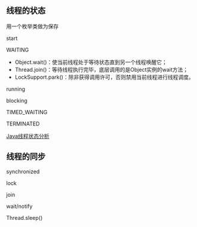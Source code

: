 ## 线程的状态

用一个枚举类做为保存

start

WAITING

- Object.wait()：使当前线程处于等待状态直到另一个线程唤醒它；
- Thread.join()：等待线程执行完毕，底层调用的是Object实例的wait方法；
- LockSupport.park()：除非获得调用许可，否则禁用当前线程进行线程调度。

running

blocking

TIMED_WAITING

TERMINATED

[Java线程状态分析](https://fangjian0423.github.io/2016/06/04/java-thread-state/)



## 线程的同步

synchronized

lock

join

wait/notify

Thread.sleep()

